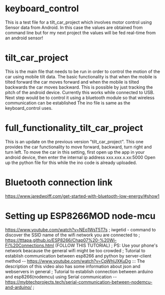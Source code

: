 # keyboard_control
This is a test file for a tilt_car_project which involves motor control using Sensor data from Android. In this case the values 
are obtained from command line but for my next project the values will be fed real-time from an android sensor!

# tilt_car_project
This is the main file that needs to be run in order to control the motion of the car using mobile tilt data. The basic functionality is that when the mobile is tilted forward the car moves forward and when the mobile is tilted backwards the car moves backward. This is possible by just tracking the pitch of the android device. Currently this works while connected to USB. Next step would be to control it using a bluetooth module so that wireless communication can be established
The ino file is same as the keyboard_control uses.

# full_functionality_tilt_car_project
This is an update on the previous version "tilt_car_project". This one provides the car functionality to move forward, backward, turn right and turn left.
To move the car in this setting, first open up the app in your android device, then enter the internal ip address xxx.xxx.x.xx:5000
Open up the python file for this while the ino code is already uploaded.

# Bluetooth connection link
https://www.jaredwolff.com/get-started-with-bluetooth-low-energy/#show1

# Setting up ESP8266MOD node-mcu
https://www.youtube.com/watch?v=NEo1WsT5T7s ;
iwgetid - command to discover the SSID name of the wifi network you are connected to ;
https://tttapa.github.io/ESP8266/Chap07%20-%20Wi-Fi%20Connections.html (FOLLOW THIS TUTORIAL) ;
PS: Use your phone's network beacause the general wifi might be too crowded ;
Tutorial to establish communication between esp8266 and python by server-client method -- https://www.youtube.com/watch?v=CpWhlJXKuDg ::: The description of this video also has some information about json and webservers in general ;
Tutorial to establish connection between arduino and esp8266(nodemcu) using Serial communication -- https://mybtechprojects.tech/serial-communication-between-nodemcu-and-arduino/  ;



